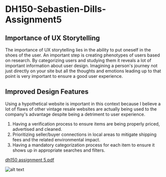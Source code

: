 # DH150-Sebastien-Dills-Assignment5

## Importance of UX Storytelling
The importance of UX storytelling lies in the ability to put oneself in the shoes of the user. An important step is creating phenotypes of users based on research. By categorizing users and studying them it reveals a lot of important information about user design. Imagining a person's journey not just directly on your site but all the thoughts and emotions leading up to that point is very important to ensure a good user experience. 

## Improved Design Features
Using a hypothetical website is important in this context because I believe a lot of flaws of other vintage resale websites are actually being used to the company's advantage despite being a detriment to user experience. 
1) Having a verification process to ensure items are being properly priced, advertised and cleaned.
2) Prioritizing seller/buyer connections in local areas to mitigate shipping fees and the related environmental impact.
3) Having a mandatory categorization process for each item to ensure it shows up in appropriate searches and filters. 


[dh150 assignment 5.pdf](https://github.com/sebdills/DH150-Sebastien-Dills-Assignment5/files/5520535/dh150.assignment.5.pdf)

![alt text](https://raw.githubusercontent.com/username/projectname/branch/path/to/img.png)
